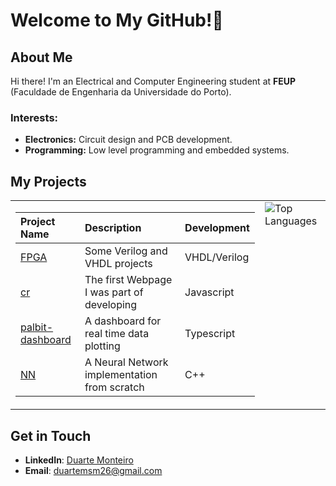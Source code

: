 # Welcome to My GitHub!👋

## About Me
Hi there! I'm an Electrical and Computer Engineering student at **FEUP** (Faculdade de Engenharia da Universidade do Porto).

### Interests:
- **Electronics:** Circuit design and PCB development.
- **Programming:** Low level programming and embedded systems.

## My Projects

<table>
  <tr>
    <td valign="top">
      <table>
        <thead>
          <tr>
            <th align="left">Project Name</th>
            <th align="left">Description</th>
            <th align="left">Development</th>
          </tr>
        </thead>
        <tbody>
          <tr>
            <td><a href="https://github.com/d-monteiro/FPGA">FPGA</a></td>
            <td>Some Verilog and VHDL projects</td>
            <td>VHDL/Verilog</td>
          </tr>
          <tr>
            <td><a href="https://github.com/d-monteiro/cr">cr</a></td>
            <td>The first Webpage I was part of developing</td>
            <td>Javascript</td>
          </tr>
          <tr>
            <td><a href="https://github.com/d-monteiro/palbit-dashboard">palbit-dashboard</a></td>
            <td>A dashboard for real time data plotting</td>
            <td>Typescript</td>
          </tr>
          <tr>
            <td><a href="https://github.com/d-monteiro/NN">NN</a></td>
            <td>A Neural Network implementation from scratch</td>
            <td>C++</td>
          </tr>
        </tbody>
      </table>
    </td>
    <td valign="top">
      <img src="https://github-readme-stats.vercel.app/api/top-langs/?username=d-monteiro&layout=donut&theme=dark" alt="Top Languages" />
    </td>
  </tr>
</table>

## Get in Touch
- **LinkedIn**: [Duarte Monteiro](https://www.linkedin.com/in/duarte-santos-monteiro/)
- **Email**: [duartemsm26@gmail.com](mailto:duartemsm26@gmail.com)


<!--

| **[PROG](https://github.com/d-monteiro/PROG)** | FEUP Class to learn C | C |
| **[ESDA](https://github.com/d-monteiro/ESDA)** | FEUP Class to learn C++ and Algorithms | C++ |

## Hi there 👋


**d-monteiro/d-monteiro** is a ✨ _special_ ✨ repository because its `README.md` (this file) appears on your GitHub profile.

Here are some ideas to get you started:


- 🔭 I’m currently working on ...
- 🌱 I’m currently learning ...
- 👯 I’m looking to collaborate on ...
- 🤔 I’m looking for help with ...
- 💬 Ask me about ...
- 📫 How to reach me: ...
- 😄 Pronouns: ...
- ⚡ Fun fact: ...
-->
